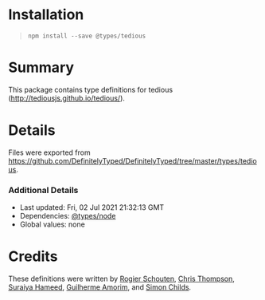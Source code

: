 # Installation
> `npm install --save @types/tedious`

# Summary
This package contains type definitions for tedious (http://tediousjs.github.io/tedious/).

# Details
Files were exported from https://github.com/DefinitelyTyped/DefinitelyTyped/tree/master/types/tedious.

### Additional Details
 * Last updated: Fri, 02 Jul 2021 21:32:13 GMT
 * Dependencies: [@types/node](https://npmjs.com/package/@types/node)
 * Global values: none

# Credits
These definitions were written by [Rogier Schouten](https://github.com/rogierschouten), [Chris Thompson](https://github.com/cjthompson), [Suraiya Hameed](https://github.com/v-suhame), [Guilherme Amorim](https://github.com/guiampm), and [Simon Childs](https://github.com/csharpsi).
